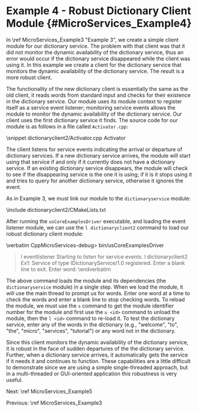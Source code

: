 Example 4 - Robust Dictionary Client Module   {#MicroServices_Example4}
===========================================

In \ref MicroServices_Example3 "Example 3", we create a simple client module
for our dictionary service. The problem with that client was that it did not
monitor the dynamic availability of the dictionary service, thus an error
would occur if the dictionary service disappeared while the client was using it.
In this example we create a client for the dictionary service that monitors
the dynamic availability of the dictionary service. The result is a more robust
client.

The functionality of the new dictionary client is essentially the same as the
old client, it reads words from standard input and checks for their existence
in the dictionary service. Our module uses its module context to register itself
as a service event listener; monitoring service events allows the module to
monitor the dynamic availability of the dictionary service. Our client uses the
first dictionary service it finds. The source code for our module is as follows
in a file called `Activator.cpp`:

\snippet dictionaryclient2/Activator.cpp Activator

The client listens for service events indicating the arrival or departure of
dictionary services. If a new dictionary service arrives, the module will start
using that service if and only if it currently does not have a dictionary service.
If an existing dictionary service disappears, the module will check to see if the
disappearing service is the one it is using; if it is it stops using it and tries
to query for another dictionary service, otherwise it ignores the event.

As in Example 3, we must link our module to the `dictionaryservice` module:

\include dictionaryclient2/CMakeLists.txt

After running the `usCoreExamplesDriver` executable, and loading the event
listener module, we can use the `l dictionaryclient2` command to load
our robust dictionary client module:

\verbatim
CppMicroServices-debug> bin/usCoreExamplesDriver
> l eventlistener
Starting to listen for service events.
> l dictionaryclient2
Ex1: Service of type IDictionaryService/1.0 registered.
Enter a blank line to exit.
Enter word:
\endverbatim

The above command loads the module and its dependencies (the `dictionaryservice`
module) in a single step. When we load the module, it will use the main thread to
prompt us for words. Enter one word at a time to check the words and enter a
blank line to stop checking words. To reload the module, we must use the `s`
command to get the module identifier number for the module and first use the
`u <id>` command to unload the module, then the `l <id>` command to re-load it.
To test the dictionary service, enter any of the words in the dictionary
(e.g., "welcome", "to", "the", "micro", "services", "tutorial") or any word not
in the dictionary.

Since this client monitors the dynamic availability of the dictionary service,
it is robust in the face of sudden departures of the the dictionary service.
Further, when a dictionary service arrives, it automatically gets the service if
it needs it and continues to function. These capabilities are a little difficult
to demonstrate since we are using a simple single-threaded approach, but in a
multi-threaded or GUI-oriented application this robustness is very useful.

Next: \ref MicroServices_Example5

Previous: \ref MicroServices_Example3

